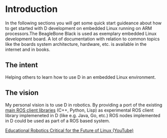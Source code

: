 # Introduction

In the following sections you will get some quick start guideance about how to get started with D development on embedded Linux
running on ARM processors.The BeagleBone Black is used as exemplary embedded Linux development board. A lot of documentation with
relation to common topics like the boards system architecture, hardware, etc. is available in the internet and in books.

## The intent

Helping others to learn how to use D in an embedded Linux environment.

## The vision

My personal vision is to use D in robotics. By providing a port of the existing
[main ROS client libraries](http://wiki.ros.org/Client%20Libraries) (C++, Python, Lisp) as experimental ROS client library
implemeneted in D (like e.g. Java, Go, etc.) ROS nodes implemented in D could be used as part of a ROS based system.

[Educational Robotics Critical for the Future of Linux (YouTube)](https://www.youtube.com/watch?v=DNu33mV13LI#t=28m34s)
